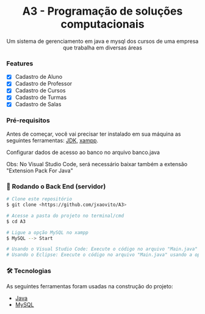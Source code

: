 <h1 align="center">A3 - Programação de soluções computacionais</h1>

<p align="center">Um sistema de gerenciamento em java e mysql dos cursos de uma empresa que trabalha em diversas áreas</p>

### Features

- [x] Cadastro de Aluno
- [x] Cadastro de Professor
- [x] Cadastro de Cursos
- [x] Cadastro de Turmas
- [x] Cadastro de Salas

### Pré-requisitos

Antes de começar, você vai precisar ter instalado em sua máquina as seguintes ferramentas:
[JDK](https://www.oracle.com/br/java/technologies/downloads/), [xampp](https://www.apachefriends.org/pt_br/download.html). 

Configurar dados de acesso ao banco no arquivo banco.java

Obs: No Visual Studio Code, será necessário baixar também a extensão "Extension Pack For Java"

### 🎲 Rodando o Back End (servidor)

```bash
# Clone este repositório
$ git clone <https://github.com/jxaovito/A3>

# Acesse a pasta do projeto no terminal/cmd
$ cd A3

# Ligue a opção MySQL no xampp
$ MySQL --> Start

# Usando o Visual Studio Code: Execute o código no arquivo "Main.java"
# Usando o Eclipse: Execute o código no arquivo "Main.java" usando a opção "Run as Java application"
```

### 🛠 Tecnologias

As seguintes ferramentas foram usadas na construção do projeto:

- [Java](https://www.oracle.com/br/java/technologies/downloads/)
- [MySQL](https://www.mysql.com)
